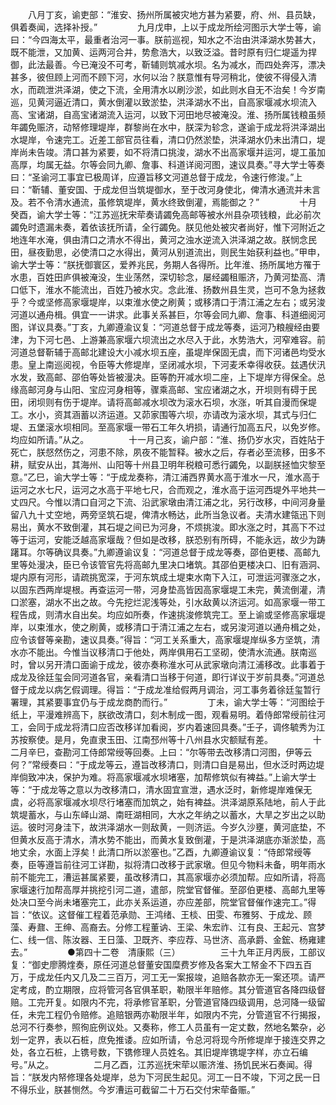 <!-- { "loadSidebar": true } -->
　　八月丁亥，谕吏部：“淮安、扬州所属被灾地方甚为紧要，府、州、县员缺，俱着奏闻，选择补授。”
　　
　　九月戊申，上以于成龙所绘河图示大学士等，谕曰：“今四海太平，最重者治河一事。朕前巡视，知水之不治由洪泽湖水势甚大，既不能泄，又加黄、运两河合并，势愈浩大，以致泛溢。昔时原有归仁堤遥为捍御，此法最善。今已淹没不可考，靳辅则筑减水坝。名为减水，而四处奔泻，漂决甚多，彼但顾上河而不顾下河，水何以治？朕意惟有导河稍北，使彼不得侵入清水，而疏泄洪泽湖，使之下流，全用清水以刷沙淤，如此则水自无不治矣！今岁南巡，见黄河逼近清口，黄水倒灌以致淤垫，洪泽湖水不出，自高家堰减水坝流入高、宝诸湖，自高宝诸湖流入运河，以致下河田地尽被淹没。淮、扬所属钱粮虽频年蠲免赈济，动帑修理堤岸，群黎尚在水中，朕深为轸念，遂谕于成龙将洪泽湖出水堤岸，令速完工。近差工部官员往看，清口仍然淤垫，洪泽湖水仍未出清口，堤岸尚未告竣。清口甚为紧要，如不将清口挑浚，湖水不出高家堰并运河，堤工虽加高厚，均属无益。尔等会同九卿、詹事、科道详阅河图，速议具奏。”寻大学士等奏曰：“圣谕河工事宜已极周详，应遵旨移文河道总督于成龙，令速行修浚。”上曰：“靳辅、董安国、于成龙但当筑堤御水，至于改河身使北，俾清水通流并未言及。若不令清水通流，虽修筑堤岸，黄水终致倒灌，焉能御之？”
　　
　　十月癸酉，谕大学士等：“江苏巡抚宋荦奏请蠲免高邮等被水州县杂项钱粮，此必前次蠲免时遗漏未奏，着依该抚所请，全行蠲免。朕见他处被灾者尚好，惟下河附近之地连年水淹，俱由清口之清水不得出，黄河之浊水逆流入洪泽湖之故。朕悯念民田，昼夜勤思，必使清口之水得出，黄河从别道流出，则民生始获利益也。”甲申，谕大学士等：“朕抚御寰区，爱养兆民，务期人各得所。比年淮、扬所属地方罹于水患，百姓田庐俱被淹没，生业荡然，深切轸念，屡经蠲租赈济，乃黄河垫高、清口低下，淮水不能流出，百姓乃被水灾。念此淮、扬数州县生灵，岂可不急为拯救乎？今或坚修高家堰堤岸，以束淮水使之刷黄；或移清口于清江浦之左右；或另浚河道以通舟楫。俱宜一一讲求。此事关系甚巨，尔等会同九卿、詹事、科道细阅河图，详议具奏。”丁亥，九卿遵渝议复：“河道总督于成龙等奏，运河乃粮艘经由要津，为下河七邑、上游兼高家堰六坝流出之水尽入于此，水势浩大，河窄难容。前河道总督靳辅于高邮北建设大小减水坝五座，虽堤岸保固无虞，而下河诸邑均受水患。皇上南巡阅视，令臣等大修堤岸，坚闭减水坝，下河麦禾幸得收获。兹遇伏汛水发，致高邮、邵伯等处皆被漫决。臣等酌开减水坝二座，上下堤岸方得保全。总缘高邮河身与山阳、宝应河身相等，骤乘高邮、宝应诸湖之水，开坝则有碍于民田，闭坝则有伤于堤岸。请将高邮减水坝改为滚水石坝，水涨，听其自漫而保堤工。水小，资其涵蓄以济运道。又茆家围等六坝，亦请改为滚水坝，其式与归仁堤、五堡滚水坝相同。至高家堰一带石工年久坍损，请通行加高五尺，以免岁修。均应如所请。”从之。
　　
　　十一月己亥，谕户部：“淮、扬仍岁水灾，百姓阽于死亡，朕惄然伤之，河患不除，夙夜不能暂释。被水之后，存者必至流移，田多不耕，赋安从出，其海州、山阳等十州县卫明年税粮可悉行蠲免，以副朕拯恤灾黎至意。”乙巳，谕大学士等：“于成龙奏称，清江浦西界黄水高于淮水一尺，淮水高于运河之水七尺，运河之水高于平地七尺，合而观之，淮水高于运河西堤外平地共一丈四尺。今惟以清口自河之下流、沿武家墩由清江浦之北，另行改移，中间河身量留八九十丈空地，两旁坚筑石堤，俾清水畅达，此所当急议者。夫清水建瓴迅下则易出，黄水不致倒灌，其石堤之间已为河身，不烦挑浚。即水涨之时，其高下不过等于运河，安能泛越高家堰哉？但如是改移，朕恐别有所碍，不能永远，故少为踌躇耳。尔等确议具奏。”九卿遵谕议复：“河道总督于成龙等奏，邵伯更楼、高邮九里等处漫决，臣已令该管官先将高邮九里决口堵筑。其邵伯更楼决口、旧有涵洞、堤内原有河形，请疏挑宽深，于河东筑成土堤束水南下入江，可泄运河骤涨之水，以固东西两岸堤根。再查运河一带，河身垫高皆因高家堰堤工未完，黄流倒灌，清口淤塞，湖水不出之故。今先挖烂泥浅等处，引水敌黄以济运河。如高家堰一带工程告成，则清水自出矣。均应如所奏，作速挑浚修筑完工。至上谕或坚修高家堰堤岸，以束淮水，使之刷黄，或移清口于清江浦之左右，或另浚河道以通舟楫之处，应令该督等亲勘，速议具奏。”得旨：“河工关系重大，高家堰堤岸纵多方坚筑，清水亦不能出。今惟当议移清口于他处，两岸俱用石工坚砌，使清水流通。朕南巡时，曾以另开清口面谕于成龙，彼亦奏称淮水可从武家墩向清江浦移改。此事着于成龙及徐廷玺会同河道各官，亲看清口当移于何道，即行详议于岁前具奏。”河道总督于成龙以病乞假调理。得旨：“于成龙准给假两月调治，河工事务着徐廷玺暂行署理，其紧要事宜仍与于成龙商酌而行。”
　　
　　丁未，谕大学士等：“河图绘于纸上，平漫难辨高下，朕欲改清口，刻木制成一图，观看易明。着侍郎常绶前往河工，会同于成龙将清口应否改移详加看阅，岁内着速回具奏。”壬子，调佟毓秀为江苏按察使。是月，免直隶玉田、江南邳州等十八州县水灾额赋有差。
　　
　　十二月辛巳，查勘河工侍郎常绶等回奏。上曰：“尔等带去改移清口河图，伊等云何？”常绶奏曰：“于成龙等云，遵旨改移清口，则清口自是易出，但水泛时两边堤岸倘致冲决，保护为难。将高家堰减水坝堵塞，加帮修筑似有裨益。”上谕大学士等：“于成龙等之意以为改移清口，清水固宜宣泄，遇水泛时，新修堤岸难保无虞，必将高家堰减水坝尽行堵塞而加筑之，始有裨益。洪泽湖原系陆地，前人于此筑堤蓄水，与山东峄山湖、南旺湖相同，大水之年纳之以蓄水，大旱之岁出之以助运。彼时河身洼下，故洪泽湖水一则敌黄，一则济运。今岁久沙壅，黄河底垫，不但黄水反高于清水，清水势不能出，而黄水复致倒灌，于是洪泽湖底亦渐淤垫，高地丈余，水面上浮矣！此清口所以淤塞也。”乙酉，九卿遵谕议复：“侍郎常绶等奏，臣等遵旨前往河工详勘，拟将清口改移于武家墩。但见今物料未备，明年雨水前不能完工，漕运甚属紧要，虽改移清口，其高家堰亦必须加帮。应如所请，将高家堰速行加帮高厚并挑挖引河二道，遣部，院堂官督催。至邵伯更楼、高邮九里等处决口至今尚未堵塞完工，此亦关系运道，亦应差部，院堂官督催作速完工。”得旨：“依议。这督催工程着范承勋、王鸿绪、王棪、田雯、布雅努、于成龙、顾藻、寿鼐、王绅、高裔去。分修工程董讷、王梁、朱宏祚、江有良、王起元、宫梦仁、线一信、陈汝器、王日藻、卫既齐、李应荐、马世济、高承爵、金鋐、杨雍建去。”
　　
　　●第四十二卷　清康熙（三）
　　
　　三十九年正月丙辰，工部议复：“御史廖腾煃奏，原任河道总督董安国糜费岁修及各案大工帑金不下四五百万，于成龙任内又几及二三百万，河工无一案报竣，追赔各款亦无一案还项。请严定考成，酌立期限，应将管河各官俱革职，勒限半年赔修。其分管道官各降四级督赔。工完开复。如限内不完，将承修官革职，分管道官降四级调用，总河降一级留任，未完工程仍令赔修。追赔银两亦勒限半年，如限内不完，分管道官不行揭报，总河不行奏参，照徇庇例议处。又奏称，修工人员虽有一定丈数，然地名繁杂，必划一定界，表以石桩，庶免推诿。应如所请，令总河将现今所修堤岸于接连交界之处，各立石桩，上镌号数，下镌修理人员姓名。其旧堤岸镌堤字样，亦立石编号。”从之。
　　
　　二月乙酉，江苏巡抚宋荦以赈济淮、扬饥民米石奏闻。得旨：“朕发内帑修理各处堤岸，总为下河民生起见。河工一日不竣，下河之民一日不得乐业，朕甚恻然。今岁漕运可截留二十万石交付宋荦备赈。”
　　
